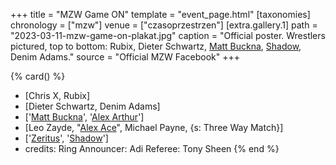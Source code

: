 +++
title = "MZW Game ON"
template = "event_page.html"
[taxonomies]
chronology = ["mzw"]
venue = ["czasoprzestrzen"]
[extra.gallery.1]
path = "2023-03-11-mzw-game-on-plakat.jpg"
caption = "Official poster. Wrestlers pictured, top to bottom: Rubix, Dieter Schwartz, [Matt Buckna](@/w/matt-buckna.md), [Shadow](@/w/shadow.md), Denim Adams."
source = "Official MZW Facebook"
+++

{% card() %}
- [Chris X, Rubix]
- [Dieter Schwartz, Denim Adams]
- ['[Matt Buckna](@/w/matt-buckna.md)', '[Alex Arthur](@/w/alex-arthur.md)']
- [Leo Zayde, "[Alex Ace](@/w/alex-ace.md)", Michael Payne, {s: Three Way Match}]
- ['[Zeritus](@/w/zeritus.md)', '[Shadow](@/w/shadow.md)']
- credits:
    Ring Announcer: Adi
    Referee: Tony Sheen
{% end %}
